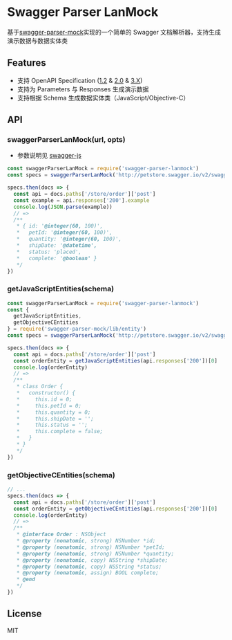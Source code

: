 # Swagger Parser LanMock

基于[swagger-parser-mock](https://www.npmjs.com/package/swagger-parser-mock)实现的一个简单的 Swagger 文档解析器，支持生成演示数据与数据实体类

## Features

- 支持 OpenAPI Specification ([1.2](https://github.com/OAI/OpenAPI-Specification/blob/master/versions/1.2.md) & [2.0](https://github.com/OAI/OpenAPI-Specification/blob/master/versions/2.0.md) & [3.X](https://github.com/OAI/OpenAPI-Specification/blob/master/versions/3.0.0.md))
- 支持为 Parameters 与 Responses 生成演示数据
- 支持根据 Schema 生成数据实体类（JavaScript/Objective-C）

## API

### swaggerParserLanMock(url, opts)

- 参数说明见 [swagger-js](https://github.com/Languiyuan/swagger-parser-mock)

```js
const swaggerParserLanMock = require('swagger-parser-lanmock')
const specs = swaggerParserLanMock('http://petstore.swagger.io/v2/swagger.json')

specs.then(docs => {
  const api = docs.paths['/store/order']['post']
  const example = api.responses['200'].example
  console.log(JSON.parse(example))
  // =>
  /**
   * { id: '@integer(60, 100)',
   *   petId: '@integer(60, 100)',
   *   quantity: '@integer(60, 100)',
   *   shipDate: '@datetime',
   *   status: 'placed',
   *   complete: '@boolean' }
   */
})
```

### getJavaScriptEntities(schema)

```js
const swaggerParserLanMock = require('swagger-parser-lanmock')
const {
  getJavaScriptEntities,
  getObjectiveCEntities
} = require('swagger-parser-mock/lib/entity')
const specs = swaggerParserLanMock('http://petstore.swagger.io/v2/swagger.json')

specs.then(docs => {
  const api = docs.paths['/store/order']['post']
  const orderEntity = getJavaScriptEntities(api.responses['200'])[0]
  console.log(orderEntity)
  // =>
  /**
   * class Order {
   *   constructor() {
   *     this.id = 0;
   *     this.petId = 0;
   *     this.quantity = 0;
   *     this.shipDate = '';
   *     this.status = '';
   *     this.complete = false;
   *   }
   * }
   */
})
```

### getObjectiveCEntities(schema)

```js
// ...
specs.then(docs => {
  const api = docs.paths['/store/order']['post']
  const orderEntity = getObjectiveCEntities(api.responses['200'])[0]
  console.log(orderEntity)
  // =>
  /**
   * @interface Order : NSObject
   * @property (nonatomic, strong) NSNumber *id;
   * @property (nonatomic, strong) NSNumber *petId;
   * @property (nonatomic, strong) NSNumber *quantity;
   * @property (nonatomic, copy) NSString *shipDate;
   * @property (nonatomic, copy) NSString *status;
   * @property (nonatomic, assign) BOOL complete;
   * @end
   */
})
```

## License

MIT

